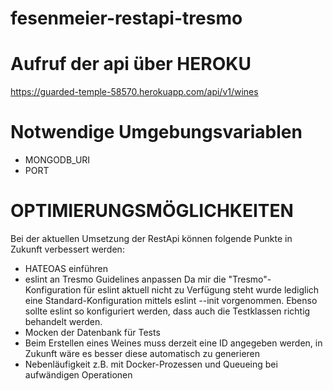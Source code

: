# fesenmeier-restapi-tresmo

# Aufruf der api über HEROKU
https://guarded-temple-58570.herokuapp.com/api/v1/wines

# Notwendige Umgebungsvariablen
- MONGODB_URI
- PORT

# OPTIMIERUNGSMÖGLICHKEITEN
Bei der aktuellen Umsetzung der RestApi können folgende Punkte in Zukunft verbessert werden:


* HATEOAS einführen
* eslint an Tresmo Guidelines anpassen
  Da mir die "Tresmo"-Konfiguration für eslint aktuell nicht zu Verfügung steht wurde lediglich eine Standard-Konfiguration mittels eslint --init vorgenommen.
  Ebenso sollte eslint so konfiguriert werden, dass auch die Testklassen richtig behandelt werden.
* Mocken der Datenbank für Tests
* Beim Erstellen eines Weines muss derzeit eine ID angegeben werden, in Zukunft wäre es besser diese automatisch zu generieren
* Nebenläufigkeit z.B. mit Docker-Prozessen und Queueing bei aufwändigen Operationen
